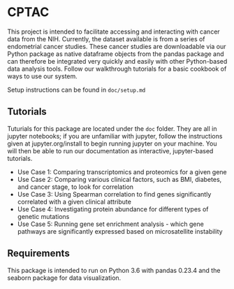 # CPTAC
This project is intended to facilitate accessing and interacting with cancer data from the NIH. Currently, the dataset available is from a series of endometrial cancer studies. These cancer studies are downloadable via our Python package as native dataframe objects from the pandas package and can therefore be integrated very quickly and easily with other Python-based data analysis tools. Follow our walkthrough tutorials for a basic cookbook of ways to use our system.

Setup instructions can be found in <code>doc/setup.md</code>

## Tutorials
Tuturials for this package are located under the <code>doc</code> folder. They are all in jupyter notebooks; if you are unfamiliar with jupyter, follow the instructions given at jupyter.org/install to begin running jupyter on your machine. You will then be able to run our documentation as interactive, jupyter-based tutorials.
<ul>
  <li>Use Case 1: Comparing transcriptomics and proteomics for a given gene</li>
<li>Use Case 2: Comparing various clinical factors, such as BMI, diabetes, and cancer stage, to look for correlation</li>
<li>Use Case 3: Using Spearman correlation to find genes significantly correlated with a given clinical attribute</li>
<li>Use Case 4: Investigating protein abundance for different types of genetic mutations</li>
<li>Use Case 5: Running gene set enrichment analysis - which gene pathways are significantly expressed based on microsatellite instability</li>
</ul>

## Requirements
This package is intended to run on Python 3.6 with pandas 0.23.4 and the seaborn package for data visualization. 
